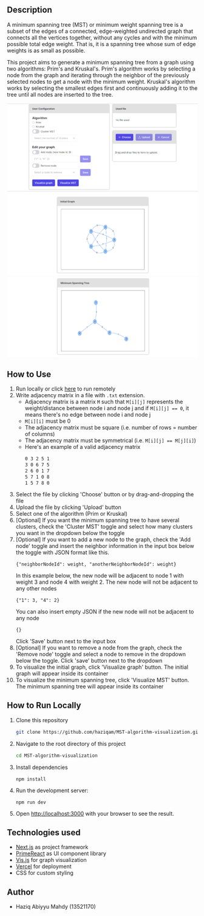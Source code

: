 ## Description

A minimum spanning tree (MST) or minimum weight spanning tree is a subset of the edges of a connected, edge-weighted undirected graph that connects all the vertices together, without any cycles and with the minimum possible total edge weight. That is, it is a spanning tree whose sum of edge weights is as small as possible.

This project aims to generate a minimum spanning tree from a graph using two algorithms: Prim's and Kruskal's. Prim's algorithm works by selecting a node from the graph and iterating through the neighbor of the previously selected nodes to get a node with the minimum weight. Kruskal's algorithm works by selecting the smallest edges first and continuously adding it to the tree until all nodes are inserted to the tree.

<img src='img/img1.png'/>
<img src='img/img2.png'/>
<img src='img/img3.png'/>

## How to Use

1. Run locally or click [here](https://mst-algorithm-visualization.vercel.app/) to run remotely
2. Write adjacency matrix in a file with `.txt` extension.
   - Adjacency matrix is a matrix `M` such that `M[i][j]` represents the weight/distance between node i and node j and if `M[i][j] == 0`, it means there's no edge between node i and node j
   - `M[i][i]` must be 0
   - The adjacency matrix must be square (i.e. number of rows = number of columns)
   - The adjacency matrix must be symmetrical (i.e. `M[i][j] == M[j][i]`)
   - Here's an example of a valid adjacency matrix
     ```
     0 3 2 5 1
     3 0 6 7 5
     2 6 0 1 7
     5 7 1 0 8
     1 5 7 8 0
     ```
3. Select the file by clicking 'Choose' button or by drag-and-dropping the file
4. Upload the file by clicking 'Upload' button
5. Select one of the algorithm (Prim or Kruskal)
6. [Optional] If you want the minimum spanning tree to have several clusters, check the 'Cluster MST' toggle and select how many clusters you want in the dropdown below the toggle
7. [Optional] If you want to add a new node to the graph, check the 'Add node' toggle and insert the neighbor information in the input box below the toggle with JSON format like this.
   ```
   {"neighborNodeId": weight, "anotherNeighborNodeId": weight}
   ```
   In this example below, the new node will be adjacent to node 1 with weight 3 and node 4 with weight 2. The new node will not be adjacent to any other nodes
   ```
   {"1": 3, "4": 2}
   ```
   You can also insert empty JSON if the new node will not be adjacent to any node
   ```
   {}
   ```
   Click 'Save' button next to the input box
8. [Optional] If you want to remove a node from the graph, check the 'Remove node' toggle and select a node to remove in the dropdown below the toggle. Click 'save' button next to the dropdown
9. To visualize the initial graph, click 'Visualize graph' button. The initial graph will appear inside its container
10. To visualize the minimum spanning tree, click 'Visualize MST' button. The minimum spanning tree will appear inside its container

## How to Run Locally

1. Clone this repository

   ```bash
   git clone https://github.com/haziqam/MST-algorithm-visualization.git
   ```

2. Navigate to the root directory of this project

   ```bash
   cd MST-algorithm-visualization
   ```

3. Install dependencies

   ```
   npm install
   ```

4. Run the development server:

   ```
   npm run dev
   ```

5. Open [http://localhost:3000](http://localhost:3000) with your browser to see the result.

## Technologies used

- [Next.js](https://nextjs.org/) as project framework
- [PrimeReact](https://primereact.org/) as UI component library
- [Vis.js](https://visjs.org/) for graph visualization
- [Vercel](https://vercel.com/) for deployment
- CSS for custom styling

## Author

- Haziq Abiyyu Mahdy (13521170)
